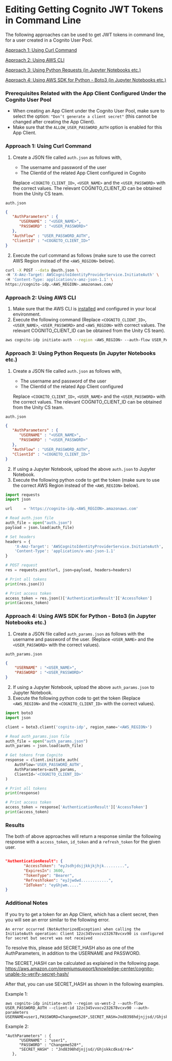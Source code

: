 # Editing Getting Cognito JWT Tokens in Command Line

The following approaches can be used to get JWT tokens in command line, for a user created in a Cognito User Pool.

[Approach 1: Using Curl Command](https://github.com/unity-sds/unity-cs/wiki/Getting-Cognito-JWT-Tokens-in-Command-Line#approach-1-using-curl-command)

[Approach 2: Using AWS CLI](https://github.com/unity-sds/unity-cs/wiki/Getting-Cognito-JWT-Tokens-in-Command-Line#approach-2-using-aws-cli)

[Approach 3: Using Python Requests (in Jupyter Notebooks etc.)](https://github.com/unity-sds/unity-cs/wiki/Getting-Cognito-JWT-Tokens-in-Command-Line#approach-3-using-python-requests-in-jupyter-notebooks-etc)

[Approach 4: Using AWS SDK for Python - Boto3 (in Jupyter Notebooks etc.)](https://github.com/unity-sds/unity-cs/wiki/Getting-Cognito-JWT-Tokens-in-Command-Line#approach-4-using-aws-sdk-for-python---boto3-in-jupyter-notebooks-etc)

### Prerequisites Related with the App Client Configured Under the Cognito User Pool

* When creating an App Client under the Cognito User Pool, make sure to select the option: `"Don’t generate a client secret"` (this cannot be changed after creating the App Client).
* Make sure that the `ALLOW_USER_PASSWORD_AUTH` option is enabled for this App Client.

### Approach 1: Using Curl Command

1.  Create a JSON file called `auth.json` as follows with,

    * The username and password of the user
    * The ClientId of the related App Client configured in Cognito

    Replace `<COGNITO_CLIENT_ID>`, `<USER_NAME>` and the `<USER_PASSWORD>` with the correct values. The relevant COGNITO\_CLIENT\_ID can be obtained from the Unity CS team.

`auth.json`

```json
{
   "AuthParameters" : {
      "USERNAME" : "<USER_NAME>",
      "PASSWORD" : "<USER_PASSWORD>"
   },
   "AuthFlow" : "USER_PASSWORD_AUTH",
   "ClientId" : "<COGNITO_CLIENT_ID>"
}
```

2. Execute the curl command as follows (make sure to use the correct AWS Region instead of the `<AWS_REGION>` below).

```bash
curl -X POST --data @auth.json \
-H 'X-Amz-Target: AWSCognitoIdentityProviderService.InitiateAuth' \
-H 'Content-Type: application/x-amz-json-1.1' \
https://cognito-idp.<AWS_REGION>.amazonaws.com/
```

### Approach 2: Using AWS CLI

1. Make sure that the AWS CLI is [installed](https://docs.aws.amazon.com/cli/latest/userguide/getting-started-install.html) and configured in your local environment.
2. Execute the following command (Replace `<COGNITO_CLIENT_ID>`, `<USER_NAME>`, `<USER_PASSWORD>` and `<AWS_REGION>` with correct values. The relevant COGNITO\_CLIENT\_ID can be obtained from the Unity CS team).

```bash
aws cognito-idp initiate-auth --region <AWS_REGION> --auth-flow USER_PASSWORD_AUTH --client-id <COGNITO_CLIENT_ID> --auth-parameters USERNAME=<USER_NAME>,PASSWORD=<USER_PASSWORD>
```

### Approach 3: Using Python Requests (in Jupyter Notebooks etc.)

1.  Create a JSON file called `auth.json` as follows with,

    * The username and password of the user
    * The ClientId of the related App Client configured

    Replace `<COGNITO_CLIENT_ID>`, `<USER_NAME>` and the `<USER_PASSWORD>` with the correct values. The relevant COGNITO\_CLIENT\_ID can be obtained from the Unity CS team.

`auth.json`

```json
{
   "AuthParameters" : {
      "USERNAME" : "<USER_NAME>",
      "PASSWORD" : "<USER_PASSWORD>"
   },
   "AuthFlow" : "USER_PASSWORD_AUTH",
   "ClientId" : "<COGNITO_CLIENT_ID>"
}
```

2. If using a Jupyter Notebook, upload the above `auth.json` to Jupyter Notebook.
3. Execute the following python code to get the token (make sure to use the correct AWS Region instead of the `<AWS_REGION>` below).

```python
import requests
import json

url     = 'https://cognito-idp.<AWS_REGION>.amazonaws.com'

# Read auth.json file
auth_file = open("auth.json")
payload = json.load(auth_file)

# Set headers
headers = {
    'X-Amz-Target': 'AWSCognitoIdentityProviderService.InitiateAuth',
    'Content-Type': 'application/x-amz-json-1.1'
}

# POST request
res = requests.post(url, json=payload, headers=headers)

# Print all tokens
print(res.json())

# Print access token
access_token = res.json()['AuthenticationResult']['AccessToken']
print(access_token)

```

### Approach 4: Using AWS SDK for Python - Boto3 (in Jupyter Notebooks etc.)

1. Create a JSON file called `auth_params.json` as follows with the username and password of the user. (Replace `<USER_NAME>` and the `<USER_PASSWORD>` with the correct values).

`auth_params.json`

```json
{
    "USERNAME" : "<USER_NAME>",
    "PASSWORD" : "<USER_PASSWORD>"
}
```

2. If using a Jupyter Notebook, upload the above `auth_params.json` to Jupyter Notebook.
3. Execute the following python code to get the token (Replace `<AWS_REGION>` and the `<COGNITO_CLIENT_ID>` with the correct values).

```python
import boto3
import json

client = boto3.client('cognito-idp', region_name='<AWS_REGION>')

# Read auth_params.json file
auth_file = open("auth_params.json")
auth_params = json.load(auth_file)

# Get tokens from Cognito
response = client.initiate_auth(
    AuthFlow='USER_PASSWORD_AUTH',
    AuthParameters=auth_params,
    ClientId='<COGNITO_CLIENT_ID>'
)

# Print all tokens
print(response)

# Print access token
access_token = response['AuthenticationResult']['AccessToken']
print(access_token)
```

### Results

The both of above approaches will return a response similar the following response with a `access_token`, `id_token` and a `refresh_token` for the given user.

```json

"AuthenticationResult": {
        "AccessToken": "eyJsdhjdsjjkkjkjhjk.........",
        "ExpiresIn": 3600,
        "TokenType": "Bearer",
        "RefreshToken": "eyJjwdwd............",
        "IdToken": "eyGhjwm....."
}
```

### Additional Notes

If you try to get a token for an App Client, which has a client secret, then you will see an error similar to the following error.

```
An error occurred (NotAuthorizedException) when calling the InitiateAuth operation: Client 12zc345vvxcv232678vcxv90 is configured for secret but secret was not received
```

To resolve this, please add SECRET\_HASH also as one of the AuthParameters, in addition to the USERNAME and PASSWORD.

The SECRET\_HASH can be calculated as explained in the following page. https://aws.amazon.com/premiumsupport/knowledge-center/cognito-unable-to-verify-secret-hash/

After that, you can use SECRET\_HASH as shown in the following examples.

Example 1:

```
aws cognito-idp initiate-auth --region us-west-2 --auth-flow USER_PASSWORD_AUTH --client-id 12zc345vvxcv232678vcxv90 --auth-parameters USERNAME=user1,PASSWORD=Changeme528*,SECRET_HASH=Jnd8398hdjnjjsd//Ghjskkcdksd/r4=
```

Example 2:

```
"AuthParameters" : {
      "USERNAME" : "user1",
      "PASSWORD" : "Changeme528*",
      "SECRET_HASH" : "Jnd8398hdjnjjsd//Ghjskkcdksd/r4="
   },
```
